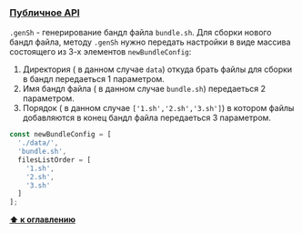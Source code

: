 <a name="публичное_api"></a>

### [Публичное API](docs/[RU]/api[RU].md)

`.genSh` - генерирование бандл файла `bundle.sh`. 
Для сборки нового бандл файла, методу `.genSh` нужно передать настройки в виде массива состоящего из 3-х элементов `newBundleConfig`:
1. Директория (  в данном случае `data`) откуда брать файлы для сборки в бандл передаеться  1 параметром.
2. Имя бандл файла (  в данном случае `bundle.sh`) передаеться 2 параметром.
3. Порядок (  в данном случае `['1.sh','2.sh','3.sh']`) в котором файлы добавляются в конец бандл файла   передаеться 3 параметром.


```js
const newBundleConfig = [
  './data/',
  'bundle.sh',
  filesListOrder = [
    '1.sh',
    '2.sh',
    '3.sh'
  ]
];
```


**[⬆ к оглавлению](#Оглавление)**


